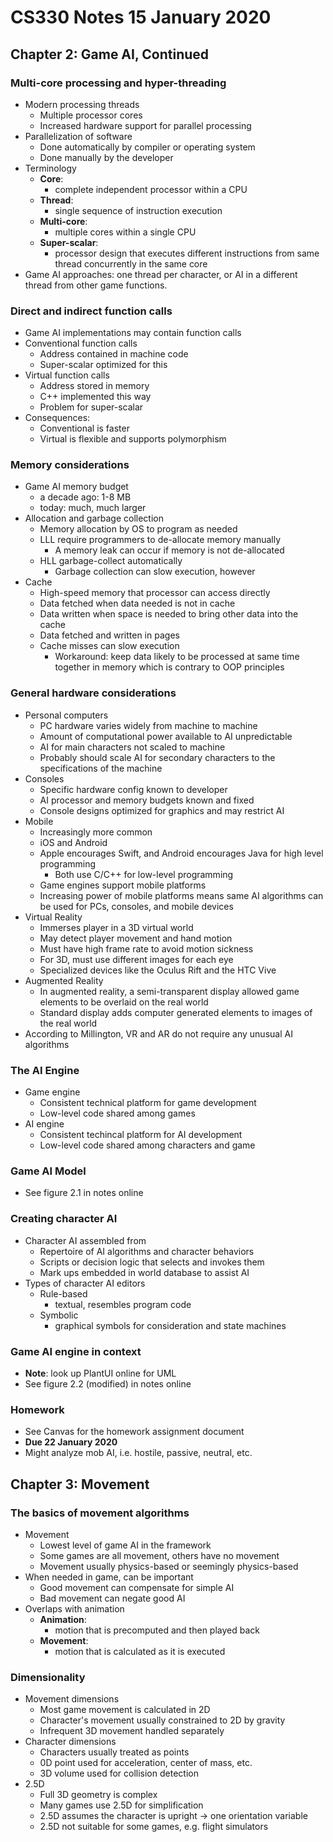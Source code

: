 # CS330 Notes 15 January 2020
## Chapter 2: Game AI, Continued
### Multi-core processing and hyper-threading
- Modern processing threads
  - Multiple processor cores
  - Increased hardware support for parallel processing
- Parallelization of software
  - Done automatically by compiler or operating system
  - Done manually by the developer
- Terminology
  - **Core**:
    - complete independent processor within a CPU
  - **Thread**:
    - single sequence of instruction execution
  - **Multi-core**:
    - multiple cores within a single CPU
  - **Super-scalar**:
    - processor design that executes different instructions from same thread concurrently in the same core
- Game AI approaches: one thread per character, or AI in a different thread from other game functions.

### Direct and indirect function calls
- Game AI implementations may contain function calls
- Conventional function calls
  - Address contained in machine code
  - Super-scalar optimized for this
- Virtual function calls
  - Address stored in memory
  - C++ implemented this way
  - Problem for super-scalar
- Consequences:
  - Conventional is faster
  - Virtual is flexible and supports polymorphism

### Memory considerations
- Game AI memory budget
  - a decade ago: 1-8 MB
  - today: much, much larger
- Allocation and garbage collection
  - Memory allocation by OS to program as needed
  - LLL require programmers to de-allocate memory manually
    - A memory leak can occur if memory is not de-allocated
  - HLL garbage-collect automatically
    - Garbage collection can slow execution, however
- Cache
  - High-speed memory that processor can access directly
  - Data fetched when data needed is not in cache
  - Data written when space is needed to bring other data into the cache
  - Data fetched and written in pages
  - Cache misses can slow execution
    - Workaround: keep data likely to be processed at same time together in memory which is contrary to OOP principles

### General hardware considerations
- Personal computers
  - PC hardware varies widely from machine to machine
  - Amount of computational power available to AI unpredictable
  - AI for main characters not scaled to machine
  - Probably should scale AI for secondary characters to the specifications of the machine
- Consoles
  - Specific hardware config known to developer
  - AI processor and memory budgets known and fixed
  - Console designs optimized for graphics and may restrict AI
- Mobile
  - Increasingly more common
  - iOS and Android
  - Apple encourages Swift, and Android encourages Java for high level programming
    - Both use C/C++ for low-level programming
  - Game engines support mobile platforms
  - Increasing power of mobile platforms means same AI algorithms can be used for PCs, consoles, and mobile devices
- Virtual Reality
  - Immerses player in a 3D virtual world
  - May detect player movement and hand motion
  - Must have high frame rate to avoid motion sickness
  - For 3D, must use different images for each eye
  - Specialized devices like the Oculus Rift and the HTC Vive
- Augmented Reality
  - In augmented reality, a semi-transparent display allowed game elements to be overlaid on the real world
  - Standard display adds computer generated elements to images of the real world
- According to Millington, VR and AR do not require any unusual AI algorithms

### The AI Engine
- Game engine
  - Consistent technical platform for game development
  - Low-level code shared among games
- AI engine
  - Consistent techincal platform for AI development
  - Low-level code shared among characters and game

### Game AI Model
- See figure 2.1 in notes online

### Creating character AI
- Character AI assembled from
  - Repertoire of AI algorithms and character behaviors
  - Scripts or decision logic that selects and invokes them
  - Mark ups embedded in world database to assist AI
- Types of character AI editors
  - Rule-based
    - textual, resembles program code
  - Symbolic
    - graphical symbols for consideration and state machines

### Game AI engine in context
- **Note**: look up PlantUI online for UML
- See figure 2.2 (modified) in notes online

### Homework
- See Canvas for the homework assignment document
- **Due 22 January 2020**
- Might analyze mob AI, i.e. hostile, passive, neutral, etc.

## Chapter 3: Movement
### The basics of movement algorithms
- Movement
  - Lowest level of game AI in the framework
  - Some games are all movement, others have no movement
  - Movement usually physics-based or seemingly physics-based
- When needed in game, can be important
  - Good movement can compensate for simple AI
  - Bad movement can negate good AI
- Overlaps with animation
  - **Animation**:
    - motion that is precomputed and then played back
  - **Movement**:
    - motion that is calculated as it is executed

### Dimensionality
- Movement dimensions
  - Most game movement is calculated in 2D
  - Character's movement usually constrained to 2D by gravity
  - Infrequent 3D movement handled separately
- Character dimensions
  - Characters usually treated as points
  - 0D point used for acceleration, center of mass, etc.
  - 3D volume used for collision detection
- 2.5D
  - Full 3D geometry is complex
  - Many games use 2.5D for simplification
  - 2.5D assumes the character is upright -> one orientation variable
  - 2.5D not suitable for some games, e.g. flight simulators
